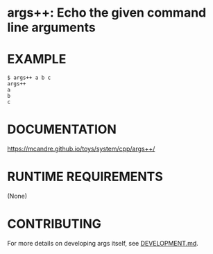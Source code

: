 # args++: Echo the given command line arguments

# EXAMPLE

```console
$ args++ a b c
args++
a
b
c
```

# DOCUMENTATION

https://mcandre.github.io/toys/system/cpp/args++/

# RUNTIME REQUIREMENTS

(None)

# CONTRIBUTING

For more details on developing args itself, see [DEVELOPMENT.md](DEVELOPMENT.md).
